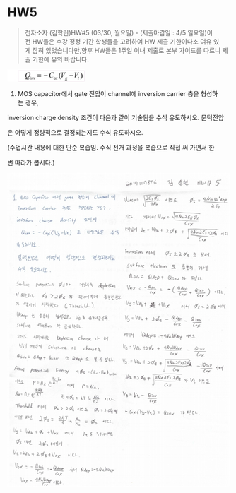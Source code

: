 # HW5

> 전자소자 (김학린)HW#5 (03/30, 월요일) - (제출마감일 : 4/5 일요일)이전 HW들은 수강 정정 기간 학생들을 고려하여 HW 제출 기한이다소 여유 있게 잡혀 있었습니다만,향후 HW들은 1주일 이내 제출로 본부 가이드를 따르니 제출 기한에 유의 바랍니다.

![HW5%204c8468cd3b0244fbb91bfbf74cab5f4f/picture6.jpeg](HW5%204c8468cd3b0244fbb91bfbf74cab5f4f/picture6.jpeg)

1. MOS capacitor에서 gate 전압이 channel에 inversion carrier 층을 형성하는 경우,

inversion charge density 조건이 다음과 같이 기술됨을 수식 유도하시오. 문턱전압

은 어떻게 정량적으로 결정되는지도 수식 유도하시오.

(수업시간 내용에 대한 단순 복습임. 수식 전개 과정을 복습으로 직접 써 가면서 한

번 따라가 봅시다.)

![01](images/HW5/image1.jpg)